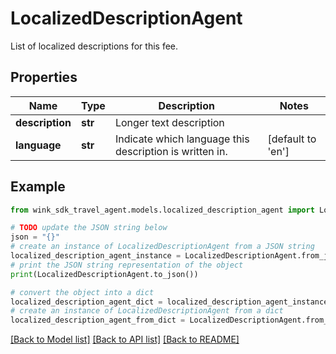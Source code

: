 # LocalizedDescriptionAgent

List of localized descriptions for this fee.

## Properties

Name | Type | Description | Notes
------------ | ------------- | ------------- | -------------
**description** | **str** | Longer text description | 
**language** | **str** | Indicate which language this description is written in. | [default to 'en']

## Example

```python
from wink_sdk_travel_agent.models.localized_description_agent import LocalizedDescriptionAgent

# TODO update the JSON string below
json = "{}"
# create an instance of LocalizedDescriptionAgent from a JSON string
localized_description_agent_instance = LocalizedDescriptionAgent.from_json(json)
# print the JSON string representation of the object
print(LocalizedDescriptionAgent.to_json())

# convert the object into a dict
localized_description_agent_dict = localized_description_agent_instance.to_dict()
# create an instance of LocalizedDescriptionAgent from a dict
localized_description_agent_from_dict = LocalizedDescriptionAgent.from_dict(localized_description_agent_dict)
```
[[Back to Model list]](../README.md#documentation-for-models) [[Back to API list]](../README.md#documentation-for-api-endpoints) [[Back to README]](../README.md)


